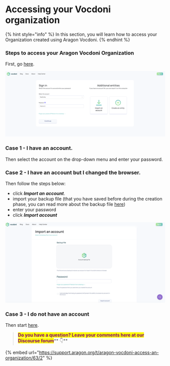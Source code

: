 # Accessing your Vocdoni organization

{% hint style="info" %}
In this section, you will learn how to access your Organization created using Aragon Vocdoni.
{% endhint %}

### Steps to access your Aragon Vocdoni Organization

First, go [here](https://vocdoni.app/entity/new/).

![](<../../.gitbook/assets/Schermata 2022-03-08 alle 08.55.50.png>)

### **Case 1 - I have an account.**

Then select the account on the drop-down menu and enter your password.

### **Case 2 - I have an account but I changed the browser.**

Then follow the steps below:

* click _**Import an account**_.
* import your backup file (that you have saved before during the creation phase, you can read more about the backup file [here](navigating-your-vocdoni-organization/))
* enter your password
* click _**Import account**_

![](<../../.gitbook/assets/Schermata 2022-03-10 alle 10.55.48.png>)

### Case 3 - I **do not have** an account

Then start [here](creating-a-vodconi-organization.md).

> <mark style="color:purple;">**Do you have a question? Leave your comments here at our Discourse forum**</mark>** 👇**

{% embed url="https://support.aragon.org/t/aragon-vocdoni-access-an-organization/63/2" %}
